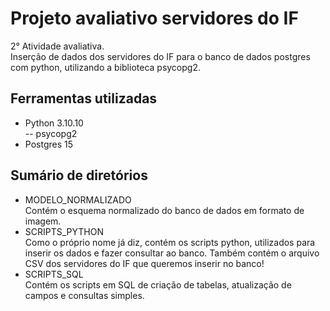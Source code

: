 # Projeto avaliativo servidores do IF
2° Atividade avaliativa. <br>
Inserção de dados dos servidores do IF para o banco de dados postgres com python, utilizando a biblioteca psycopg2.
## Ferramentas utilizadas
- Python 3.10.10 <br>
-- psycopg2
- Postgres 15

## Sumário de diretórios
- MODELO_NORMALIZADO <br> 
Contém o esquema normalizado do banco de dados em formato de imagem.
- SCRIPTS_PYTHON <br>
Como o próprio nome já diz, contém os scripts python, utilizados para inserir os dados e fazer consultar ao banco. Também contém o arquivo CSV dos servidores do IF que queremos inserir no banco! 
- SCRIPTS_SQL <br>
Contém os scripts em SQL de criação de tabelas, atualização de campos e consultas simples.

